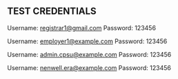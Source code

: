 ## TEST CREDENTIALS

Username: registrar1@gmail.com
Password: 123456

Username: employer1@example.com
Password: 123456

Username: admin.cpsu@example.com
Password: 123456

Username: nenwell.era@example.com
Password: 123456
